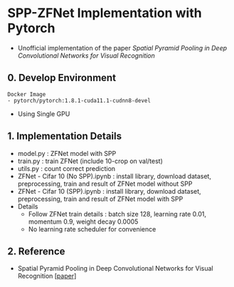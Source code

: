 # SPP-ZFNet Implementation with Pytorch
- Unofficial implementation of the paper *Spatial Pyramid Pooling in Deep Convolutional Networks for Visual Recognition*


## 0. Develop Environment
```
Docker Image
- pytorch/pytorch:1.8.1-cuda11.1-cudnn8-devel
```
- Using Single GPU


## 1. Implementation Details
- model.py : ZFNet model with SPP
- train.py : train ZFNet (include 10-crop on val/test)
- utils.py : count correct prediction
- ZFNet - Cifar 10 (No SPP).ipynb : install library, download dataset, preprocessing, train and result of ZFNet model without SPP
- ZFNet - Cifar 10 (SPP).ipynb : install library, download dataset, preprocessing, train and result of ZFNet model with SPP
- Details
  * Follow ZFNet train details : batch size 128, learning rate 0.01, momentum 0.9, weight decay 0.0005
  * No learning rate scheduler for convenience


## 2. Reference
- Spatial Pyramid Pooling in Deep Convolutional Networks for Visual Recognition [[paper]](https://arxiv.org/abs/1406.4729)
